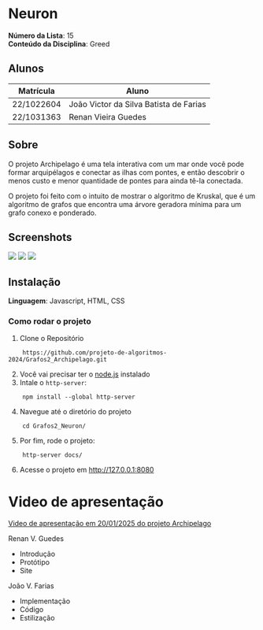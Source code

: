 # Neuron

**Número da Lista**: 15<br>
**Conteúdo da Disciplina**: Greed<br>

## Alunos

| Matrícula  | Aluno                                  |
| ---------- | -------------------------------------- |
| 22/1022604 | João Victor da Silva Batista de Farias |
| 22/1031363 | Renan Vieira Guedes                    |

## Sobre

O projeto Archipelago é uma tela interativa com um mar onde você pode formar arquipélagos e conectar as ilhas com pontes, e então descobrir o menos custo e menor quantidade de pontes para ainda tê-la conectada. 

O projeto foi feito com o intuito de mostrar o algoritmo de Kruskal, que é um algoritmo de grafos que encontra uma árvore geradora mínima para um grafo conexo e ponderado.

## Screenshots

![](./github/islands.png)
![](./github/islands_with_bridges.png)
![](./github/islands_with_bridges_kruskal.png)

## Instalação

**Linguagem**: Javascript, HTML, CSS<br>

### Como rodar o projeto

1. Clone o Repositório

```
    https://github.com/projeto-de-algoritmos-2024/Grafos2_Archipelago.git
```

2. Você vai precisar ter o [node.js](https://nodejs.org/pt) instalado
3. Intale o `http-server`:

```
    npm install --global http-server
```

4. Navegue até o diretório do projeto

```
    cd Grafos2_Neuron/
```

5. Por fim, rode o projeto:

```
    http-server docs/
```

6. Acesse o projeto em http://127.0.0.1:8080

# Video de apresentação

[Video de apresentação em 20/01/2025 do projeto Archipelago](https://youtu.be/)

Renan V. Guedes
- Introdução
- Protótipo
- Site

João V. Farias
- Implementação
- Código
- Estilização